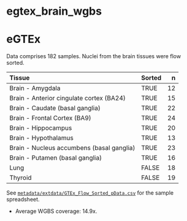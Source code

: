 # egtex_brain_wgbs
eGTEx
================

Data comprises 182 samples. Nuclei from the brain tissues were
    flow sorted.

| Tissue                                    | Sorted |  n |
| :---------------------------------------- | :----- | -: |
| Brain - Amygdala                          | TRUE   | 12 |
| Brain - Anterior cingulate cortex (BA24)  | TRUE   | 15 |
| Brain - Caudate (basal ganglia)           | TRUE   | 22 |
| Brain - Frontal Cortex (BA9)              | TRUE   | 24 |
| Brain - Hippocampus                       | TRUE   | 20 |
| Brain - Hypothalamus                      | TRUE   | 13 |
| Brain - Nucleus accumbens (basal ganglia) | TRUE   | 23 |
| Brain - Putamen (basal ganglia)           | TRUE   | 16 |
| Lung                                      | FALSE  | 18 |
| Thyroid                                   | FALSE  | 19 |

See
[`metadata/extdata/GTEx_Flow_Sorted_pData.csv`](metadata/extdata/GTEx_Flow_Sorted_pData.csv)
for the sample spreadsheet.

  - Average WGBS coverage: 14.9x. 
